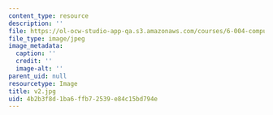 ```yaml
---
content_type: resource
description: ''
file: https://ol-ocw-studio-app-qa.s3.amazonaws.com/courses/6-004-computation-structures-spring-2017/4b2b3f8d1ba6ffb72539e84c15bd794e_v2.jpg
file_type: image/jpeg
image_metadata:
  caption: ''
  credit: ''
  image-alt: ''
parent_uid: null
resourcetype: Image
title: v2.jpg
uid: 4b2b3f8d-1ba6-ffb7-2539-e84c15bd794e
---
```


